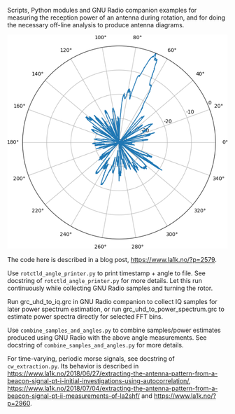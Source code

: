 Scripts, Python modules and GNU Radio companion examples for measuring the
reception power of an antenna during rotation, and for doing the necessary
off-line analysis to produce antenna diagrams.

![Example pattern](example-pattern.png)

The code here is described in a blog post, https://www.la1k.no/?p=2579.

Use `rotctld_angle_printer.py` to print timestamp + angle to file. See
docstring of `rotctld_angle_printer.py` for more details. Let this run
continuously while collecting GNU Radio samples and turning the rotor.

Run grc_uhd_to_iq.grc in GNU Radio companion to collect IQ samples for later
power spectrum estimation, or run grc_uhd_to_power_spectrum.grc to estimate
power spectra directly for selected FFT bins.

Use `combine_samples_and_angles.py` to combine samples/power estimates produced
using GNU Radio with the above angle measurements.  See docstring of
`combine_samples_and_angles.py` for more details.

For time-varying, periodic morse signals, see docstring of `cw_extraction.py`.
Its behavior is described in https://www.la1k.no/2018/06/27/extracting-the-antenna-pattern-from-a-beacon-signal-pt-i-initial-investigations-using-autocorrelation/, https://www.la1k.no/2018/07/04/extracting-the-antenna-pattern-from-a-beacon-signal-pt-ii-measurements-of-la2shf/ and https://www.la1k.no/?p=2960.
